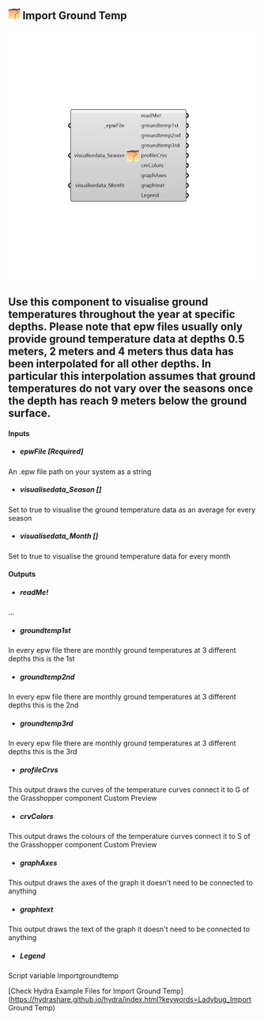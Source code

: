## ![](../../images/icons/Import_Ground_Temp.png) Import Ground Temp

![](../../images/components/Import_Ground_Temp.png)

Use this component to visualise ground temperatures throughout the year at specific depths. Please note that epw files usually only provide ground temperature data at depths 0.5 meters, 2 meters and 4 meters thus data has been interpolated for all other depths. In particular this interpolation assumes that ground temperatures do not vary over the seasons once the depth has reach 9 meters below the ground surface.
 -
 

#### Inputs
* ##### epwFile [Required]
An .epw file path on your system as a string
* ##### visualisedata_Season []
Set to true to visualise the ground temperature data as an average for every season
* ##### visualisedata_Month []
Set to true to visualise the ground temperature data for every month

#### Outputs
* ##### readMe!
...
* ##### groundtemp1st
In every epw file there are monthly ground temperatures at 3 different depths this is the 1st
* ##### groundtemp2nd
In every epw file there are monthly ground temperatures at 3 different depths this is the 2nd
* ##### groundtemp3rd
In every epw file there are monthly ground temperatures at 3 different depths this is the 3rd
* ##### profileCrvs
This output draws the curves of the temperature curves connect it to G of the Grasshopper component Custom Preview
* ##### crvColors
This output draws the colours of the temperature curves connect it to S of the Grasshopper component Custom Preview
* ##### graphAxes
This output draws the axes of the graph it doesn't need to be connected to anything
* ##### graphtext
This output draws the text of the graph it doesn't need to be connected to anything
* ##### Legend
Script variable Importgroundtemp


[Check Hydra Example Files for Import Ground Temp](https://hydrashare.github.io/hydra/index.html?keywords=Ladybug_Import Ground Temp)